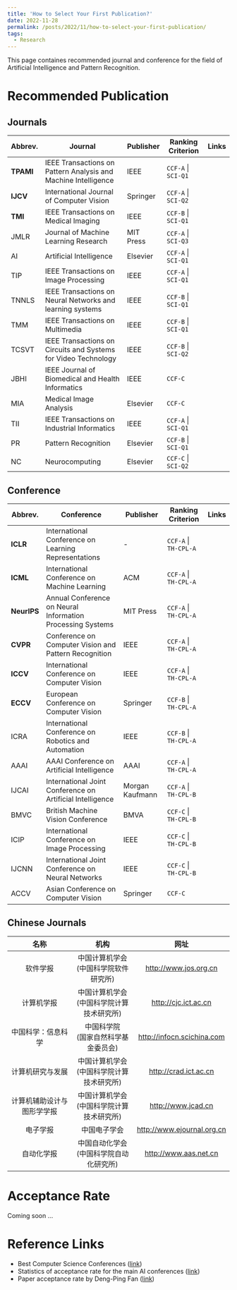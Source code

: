 ```yaml
---
title: 'How to Select Your First Publication?'
date: 2022-11-28
permalink: /posts/2022/11/how-to-select-your-first-publication/
tags:
  - Research
---
```


This page containes recommended journal and conference for the field of Artificial Intelligence and Pattern Recognition.

# Recommended Publication

## Journals

| Abbrev.   	| Journal                                                        	| Publisher 	| Ranking Criterion 	| Links 	|
|-----------	|----------------------------------------------------------------	|-----------	|-------------------	|-------	|
| **TPAMI** 	| IEEE Transactions on Pattern Analysis and Machine Intelligence 	| IEEE      	| `CCF-A` \| `SCI-Q1`   	|       	|
| **IJCV**  	| International Journal of Computer Vision                       	| Springer  	| `CCF-A` \| `SCI-Q2`   	|       	|
| **TMI**   	| IEEE Transactions on Medical Imaging                           	| IEEE      	| `CCF-B` \| `SCI-Q1`   	|       	|
| JMLR  	| Journal of Machine Learning Research                           	| MIT Press 	| `CCF-A` \| `SCI-Q3`   	|       	|
| AI        	| Artificial Intelligence                                        	| Elsevier  	| `CCF-A` \| `SCI-Q1`   	|       	|
| TIP       	| IEEE Transactions on Image Processing                          	| IEEE      	| `CCF-A` \| `SCI-Q1`   	|       	|
| TNNLS     	| IEEE Transactions on Neural Networks and learning systems      	| IEEE      	| `CCF-B` \| `SCI-Q1`   	|       	|
| TMM       	| IEEE Transactions on Multimedia                                	| IEEE      	| `CCF-B` \| `SCI-Q1`   	|       	|
| TCSVT     	| IEEE Transactions on Circuits and Systems for Video Technology 	| IEEE      	| `CCF-B` \| `SCI-Q2`   	|       	|
| JBHI      	| IEEE Journal of Biomedical and Health Informatics              	| IEEE      	| `CCF-C`             	|       	|
| MIA       	| Medical Image Analysis                                         	| Elsevier  	| `CCF-C`             	|       	|
| TII       	| IEEE Transactions on Industrial Informatics                    	| IEEE      	| `CCF-A` \| `SCI-Q1`   	|       	|
| PR        	| Pattern Recognition                                            	| Elsevier  	| `CCF-B` \| `SCI-Q1`   	|       	|
| NC        	| Neurocomputing                                                 	| Elsevier  	| `CCF-C` \| `SCI-Q2`   	|       	|


## Conference

| Abbrev. 	| Conference                                                 	| Publisher                          	| Ranking Criterion             	| Links 	|
|---------	|------------------------------------------------------------	|------------------------------------	|-------------------------------	|-------	|
| **ICLR**    	| International Conference on Learning Representations       	| -                                  	| `CCF-A` \| `TH-CPL-A`         	|       	|
| **ICML**    	| International Conference on Machine Learning               	| ACM                                	| `CCF-A` \| `TH-CPL-A`         	|       	|
| **NeurIPS** 	| Annual Conference on Neural Information Processing Systems 	| MIT Press                          	| `CCF-A` \| `TH-CPL-A`         	|       	|
| **CVPR**    	| Conference on Computer Vision and Pattern Recognition      	| IEEE                               	| `CCF-A` \| `TH-CPL-A`         	|       	|
| **ICCV**    	| International Conference on Computer Vision                	| IEEE                               	| `CCF-A` \| `TH-CPL-A`         	|       	|
| **ECCV**    	| European Conference on Computer Vision                     	| Springer                           	| `CCF-B` \| `TH-CPL-A`         	|       	|
| ICRA    	| International Conference on Robotics and Automation        	| IEEE                               	| `CCF-B` \| `TH-CPL-A`          	|       	|
| AAAI    	| AAAI Conference on Artificial Intelligence                 	| AAAI                               	| `CCF-A` \| `TH-CPL-A` 	        |       	|
| IJCAI   	| International Joint Conference on Artificial Intelligence  	| Morgan Kaufmann                    	| `CCF-A` \| `TH-CPL-B`           |       	|
| BMVC    	| British Machine Vision Conference                          	| BMVA                                | `CCF-C` \| `TH-CPL-B`           |       	|
| ICIP    	| International Conference on Image Processing               	| IEEE                               	| `CCF-C` \| `TH-CPL-B`           |       	|
| IJCNN   	| International Joint Conference on Neural Networks          	| IEEE                               	| `CCF-C` \| `TH-CPL-B`           |       	|
| ACCV    	| Asian Conference on Computer Vision                        	| Springer                           	| `CCF-C`                       	|       	|


## Chinese Journals

|            名称            	|                    机构                    	|            网址            	|
|:--------------------------:	|:------------------------------------------:	|:--------------------------:	|
| 软件学报                   	| 中国计算机学会<br>(中国科学院软件研究所)     	| http://www.jos.org.cn      	|
| 计算机学报                 	| 中国计算机学会<br>(中国科学院计算技术研究所) 	| http://cjc.ict.ac.cn       	|
| 中国科学：信息科学         	| 中国科学院<br>(国家自然科学基金委员会)       	| http://infocn.scichina.com 	|
| 计算机研究与发展           	| 中国计算机学会<br>(中国科学院计算技术研究所) 	| http://crad.ict.ac.cn      	|
| 计算机辅助设计与图形学学报 	| 中国计算机学会<br>(中国科学院计算技术研究所) 	| http://www.jcad.cn         	|
| 电子学报                   	| 中国电子学会                               	| http://www.ejournal.org.cn 	|
| 自动化学报                 	| 中国自动化学会<br>(中国科学院自动化研究所)   	| http://www.aas.net.cn      	|

# Acceptance Rate

Coming soon ...

# Reference Links

- Best Computer Science Conferences ([link](https://research.com/conference-rankings/computer-science))
- Statistics of acceptance rate for the main AI conferences ([link](https://github.com/lixin4ever/Conference-Acceptance-Rate))
- Paper acceptance rate by Deng-Ping Fan ([link](https://dengpingfan.github.io/pages/Accept.html))